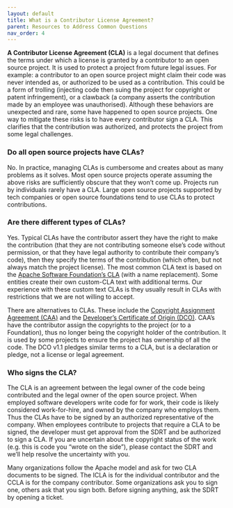 ```yaml
---
layout: default
title: What is a Contributor License Agreement?
parent: Resources to Address Common Questions
nav_order: 4
---
```


**A Contributor License Agreement (CLA)** is a legal document that defines the terms under which a license is granted by a contributor to an open source project. It is used to protect a project from future legal issues. For example: a contributor to an open source project might claim their code was never intended as, or authorized to be used as a contribution. This could be a form of trolling (injecting code then suing the project for copyright or patent infringement), or a clawback (a company asserts the contribution made by an employee was unauthorised). Although these behaviors are unexpected and rare, some have happened to open source projects. One way to mitigate these risks is to have every contributor sign a CLA. This clarifies that the contribution was authorized, and protects the project from some legal challenges.

### Do all open source projects have CLAs?

No. In practice, managing CLAs is cumbersome and creates about as many problems as it solves. Most open source projects operate assuming the above risks are sufficiently obscure that they won’t come up. Projects run by individuals rarely have a CLA. Large open source projects supported by tech companies or open source foundations tend to use CLAs to protect contributions.

### Are there different types of CLAs?

Yes. Typical CLAs have the contributor assert they have the right to make the contribution (that they are not contributing someone else’s code without permission, or that they have legal authority to contribute their company’s code), then they specify the terms of the contribution (which often, but not always match the project license). The most common CLA text is based on the [Apache Software Foundation’s CLA](https://apache.org/licenses/contributor-agreements.html) (with a name replacement). Some entities create their own custom-CLA text with additional terms. Our experience with these custom text CLAs is they usually result in CLAs with restrictions that we are not willing to accept.

There are alternatives to CLAs. These include the [Copyright Assignment Agreement (CAA)](https://www.fsf.org/bulletin/2014/spring/copyright-assignment-at-the-fsf) and the [Developer’s Certificate of Origin (DCO)](https://developercertificate.org/). CAA’s have the contributor assign the copyrights to the project (or to a Foundation), thus no longer being the copyright holder of the contribution. It is used by some projects to ensure the project has ownership of all the code. The DCO v1.1 pledges similar terms to a CLA, but is a declaration or pledge, not a license or legal agreement.

### Who signs the CLA?

The CLA is an agreement between the legal owner of the code being contributed and the legal owner of the open source project. When employed software developers write code for for work, their code is likely considered work-for-hire, and owned by the company who employs them. Thus the CLAs have to be signed by an authorized representative of the company. When employees contribute to projects that require a CLA to be signed, the developer must get approval from the SDRT and be authorized to sign a CLA. If you are uncertain about the copyright status of the work (e.g. this is code you “wrote on the side”), please contact the SDRT and we’ll help resolve the uncertainty with you. 

Many organizations follow the Apache model and ask for two CLA documents to be signed. The ICLA is for the individual contributor and the CCLA is for the company contributor. Some organizations ask you to sign one, others ask that you sign both. Before signing anything, ask the SDRT by opening a ticket.
